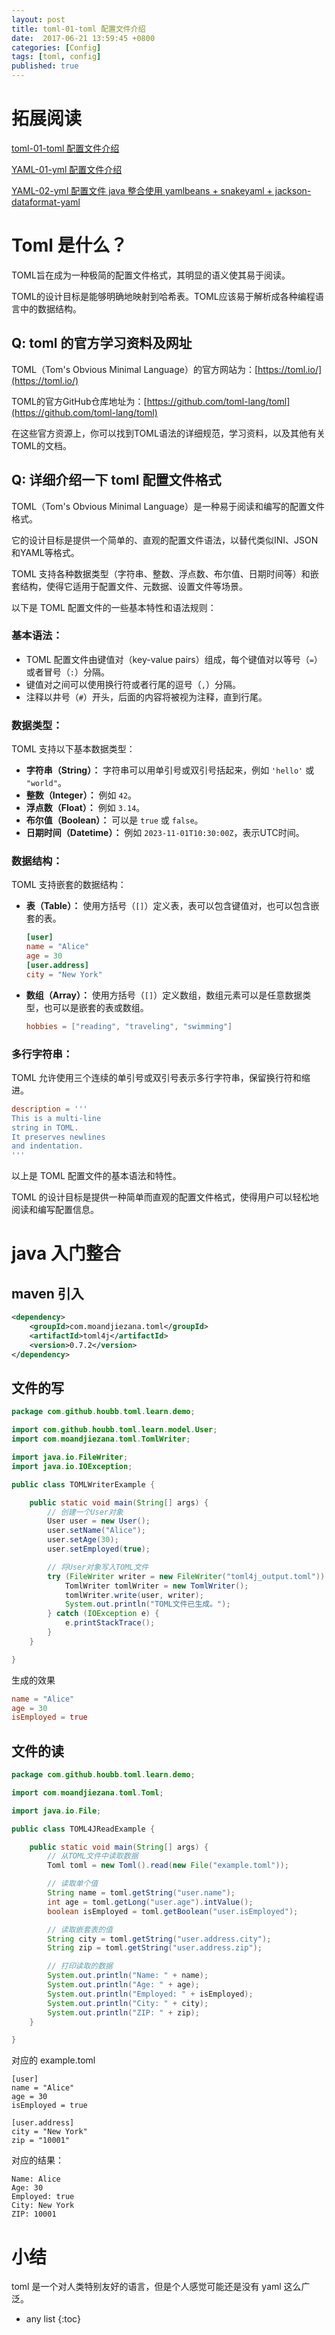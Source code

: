 ```yaml
---
layout: post
title: toml-01-toml 配置文件介绍
date:  2017-06-21 13:59:45 +0800
categories: [Config]
tags: [toml, config]
published: true
---
```



# 拓展阅读

[toml-01-toml 配置文件介绍](https://houbb.github.io/2016/10/26/config-toml-01-overview)

[YAML-01-yml 配置文件介绍](https://houbb.github.io/2016/10/26/config-yam-01-intro)

[YAML-02-yml 配置文件 java 整合使用 yamlbeans + snakeyaml + jackson-dataformat-yaml](https://houbb.github.io/2016/10/26/config-yaml-02-java-integration)

# Toml 是什么？

TOML旨在成为一种极简的配置文件格式，其明显的语义使其易于阅读。

TOML的设计目标是能够明确地映射到哈希表。TOML应该易于解析成各种编程语言中的数据结构。

## Q:  toml 的官方学习资料及网址

TOML（Tom's Obvious Minimal Language）的官方网站为：[https://toml.io/](https://toml.io/)

TOML的官方GitHub仓库地址为：[https://github.com/toml-lang/toml](https://github.com/toml-lang/toml)

在这些官方资源上，你可以找到TOML语法的详细规范，学习资料，以及其他有关TOML的文档。

## Q: 详细介绍一下 toml 配置文件格式


TOML（Tom's Obvious Minimal Language）是一种易于阅读和编写的配置文件格式。

它的设计目标是提供一个简单的、直观的配置文件语法，以替代类似INI、JSON和YAML等格式。

TOML 支持各种数据类型（字符串、整数、浮点数、布尔值、日期时间等）和嵌套结构，使得它适用于配置文件、元数据、设置文件等场景。

以下是 TOML 配置文件的一些基本特性和语法规则：

### 基本语法：

- TOML 配置文件由键值对（key-value pairs）组成，每个键值对以等号（`=`）或者冒号（`:`）分隔。
- 键值对之间可以使用换行符或者行尾的逗号（`,`）分隔。
- 注释以井号（`#`）开头，后面的内容将被视为注释，直到行尾。

### 数据类型：

TOML 支持以下基本数据类型：

- **字符串（String）：** 字符串可以用单引号或双引号括起来，例如 `'hello'` 或 `"world"`。
- **整数（Integer）：** 例如 `42`。
- **浮点数（Float）：** 例如 `3.14`。
- **布尔值（Boolean）：** 可以是 `true` 或 `false`。
- **日期时间（Datetime）：** 例如 `2023-11-01T10:30:00Z`，表示UTC时间。

### 数据结构：

TOML 支持嵌套的数据结构：

- **表（Table）：** 使用方括号（`[]`）定义表，表可以包含键值对，也可以包含嵌套的表。
  ```toml
  [user]
  name = "Alice"
  age = 30
  [user.address]
  city = "New York"
  ```
- **数组（Array）：** 使用方括号（`[]`）定义数组，数组元素可以是任意数据类型，也可以是嵌套的表或数组。
  ```toml
  hobbies = ["reading", "traveling", "swimming"]
  ```

### 多行字符串：

TOML 允许使用三个连续的单引号或双引号表示多行字符串，保留换行符和缩进。

```toml
description = '''
This is a multi-line
string in TOML.
It preserves newlines
and indentation.
'''
```

以上是 TOML 配置文件的基本语法和特性。

TOML 的设计目标是提供一种简单而直观的配置文件格式，使得用户可以轻松地阅读和编写配置信息。

# java 入门整合

## maven 引入

```xml
<dependency>
    <groupId>com.moandjiezana.toml</groupId>
    <artifactId>toml4j</artifactId>
    <version>0.7.2</version>
</dependency>
```

## 文件的写

```java
package com.github.houbb.toml.learn.demo;

import com.github.houbb.toml.learn.model.User;
import com.moandjiezana.toml.TomlWriter;

import java.io.FileWriter;
import java.io.IOException;

public class TOMLWriterExample {

    public static void main(String[] args) {
        // 创建一个User对象
        User user = new User();
        user.setName("Alice");
        user.setAge(30);
        user.setEmployed(true);

        // 将User对象写入TOML文件
        try (FileWriter writer = new FileWriter("toml4j_output.toml")) {
            TomlWriter tomlWriter = new TomlWriter();
            tomlWriter.write(user, writer);
            System.out.println("TOML文件已生成。");
        } catch (IOException e) {
            e.printStackTrace();
        }
    }

}
```

生成的效果

```toml
name = "Alice"
age = 30
isEmployed = true
```

## 文件的读

```java
package com.github.houbb.toml.learn.demo;

import com.moandjiezana.toml.Toml;

import java.io.File;

public class TOML4JReadExample {

    public static void main(String[] args) {
        // 从TOML文件中读取数据
        Toml toml = new Toml().read(new File("example.toml"));

        // 读取单个值
        String name = toml.getString("user.name");
        int age = toml.getLong("user.age").intValue();
        boolean isEmployed = toml.getBoolean("user.isEmployed");

        // 读取嵌套表的值
        String city = toml.getString("user.address.city");
        String zip = toml.getString("user.address.zip");

        // 打印读取的数据
        System.out.println("Name: " + name);
        System.out.println("Age: " + age);
        System.out.println("Employed: " + isEmployed);
        System.out.println("City: " + city);
        System.out.println("ZIP: " + zip);
    }

}
```

对应的 example.toml

```
[user]
name = "Alice"
age = 30
isEmployed = true

[user.address]
city = "New York"
zip = "10001"
```

对应的结果：

```
Name: Alice
Age: 30
Employed: true
City: New York
ZIP: 10001
```

# 小结

toml 是一个对人类特别友好的语言，但是个人感觉可能还是没有 yaml 这么广泛。

* any list
{:toc}

